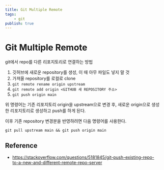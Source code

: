 ```yaml
---
title: Git Multiple Remote
tags:
    - git
publish: true
---
```


# Git Multiple Remote

git에서 repo를 다른 리포지토리로 연결하는 방법

1. 깃허브에 새로운 repository를 생성, 이 때 아무 파일도 넣지 말 것
2. 가져올 repository를 로컬로 clone
3. `git remote rename origin upstream`
4. `git remote add origin <GITHUB 새 REPOSITORY 주소>`
5. `git push origin main`

위 명령어는 기존 리포지토리 origin을 upstream으로 변경 후, 새로운 origin으로 생성한 리포지토리로 생성하고 push를 하게 된다.

이후 기존 repository 변경분을 반영하려면 다음 명령어를 사용한다.

`git pull upstream main && git push origin main`

## Reference

- <https://stackoverflow.com/questions/5181845/git-push-existing-repo-to-a-new-and-different-remote-repo-server>
